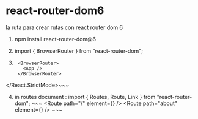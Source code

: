 # react-router-dom6
la ruta para crear rutas con react router dom 6



1. npm install react-router-dom@6

2. import { BrowserRouter } from "react-router-dom";

3. ~~~ <React.StrictMode>
    <BrowserRouter>
      <App />
    </BrowserRouter>
  </React.StrictMode>~~~

  4. in routes document : import { Routes, Route, Link } from "react-router-dom";
    ~~~ <Routes>
        <Route path="/" element={<Home />} />
        <Route path="about" element={<About />} />
      </Routes> ~~~

